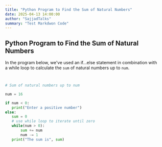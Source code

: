 ```yaml
---
title: "Python Program to Find the Sum of Natural Numbers"
date: 2025-04-13 14:00:00
author: "SajjadTalks"
summary: "Test Markdwon Code"
---
```


## Python Program to Find the Sum of Natural Numbers

In the program below, we've used an if...else statement in combination with a while loop to calculate the `sum` of natural numbers up to `num`.

``` python 


# Sum of natural numbers up to num

num = 16

if num < 0:
   print("Enter a positive number")
else:
   sum = 0
   # use while loop to iterate until zero
   while(num > 0):
       sum += num
       num -= 1
   print("The sum is", sum)

```